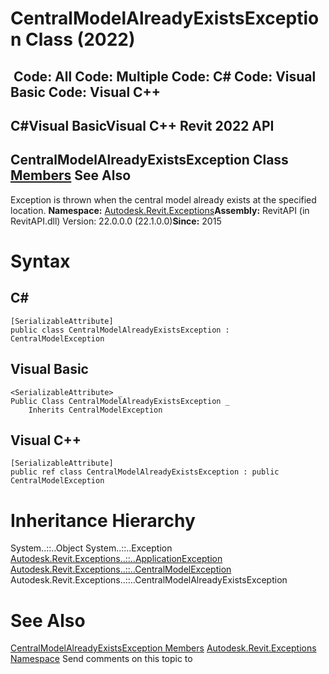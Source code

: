 # CentralModelAlreadyExistsException Class (2022)

﻿
 Code: All Code: Multiple Code: C# Code: Visual Basic Code: Visual C++   
---  
C#Visual BasicVisual C++
Revit 2022 API  
---  
CentralModelAlreadyExistsException Class  
[Members](65b2f6b4-af4d-870a-9a80-ab08a7180f6b.md "CentralModelAlreadyExistsException Members") See Also  
---  
Exception is thrown when the central model already exists at the specified location. 
**Namespace:** [Autodesk.Revit.Exceptions](e3bbc463-dccb-6964-e8ef-697c9ed07a27.md "Autodesk.Revit.Exceptions Namespace")**Assembly:** RevitAPI (in RevitAPI.dll) Version: 22.0.0.0 (22.1.0.0)**Since:** 2015
# Syntax
C#  
---  
```text
[SerializableAttribute]
public class CentralModelAlreadyExistsException : CentralModelException
```
  
Visual Basic  
---  
```text
<SerializableAttribute> _
Public Class CentralModelAlreadyExistsException _
	Inherits CentralModelException
```
  
Visual C++  
---  
```text
[SerializableAttribute]
public ref class CentralModelAlreadyExistsException : public CentralModelException
```
  
# Inheritance Hierarchy
System..::..Object System..::..Exception [Autodesk.Revit.Exceptions..::..ApplicationException](05012a96-16ea-ace7-6115-b45406dacead.md "ApplicationException Class") [Autodesk.Revit.Exceptions..::..CentralModelException](0e2ac15f-ca64-42c3-b3ef-e6f7ca1cb59a.md "CentralModelException Class") Autodesk.Revit.Exceptions..::..CentralModelAlreadyExistsException
# See Also
[CentralModelAlreadyExistsException Members](65b2f6b4-af4d-870a-9a80-ab08a7180f6b.md "CentralModelAlreadyExistsException Members")
[Autodesk.Revit.Exceptions Namespace](e3bbc463-dccb-6964-e8ef-697c9ed07a27.md "Autodesk.Revit.Exceptions Namespace")
Send comments on this topic to 